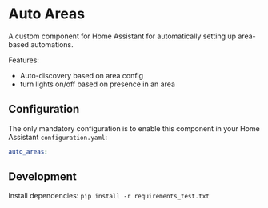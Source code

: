 # Auto Areas

A custom component for Home Assistant for automatically setting up area-based automations.

Features:

- Auto-discovery based on area config
- turn lights on/off based on presence in an area

## Configuration

The only mandatory configuration is to enable this component in your Home Assistant `configuration.yaml`:
```yaml
auto_areas:
```

## Development

Install dependencies:
 `pip install -r requirements_test.txt`
